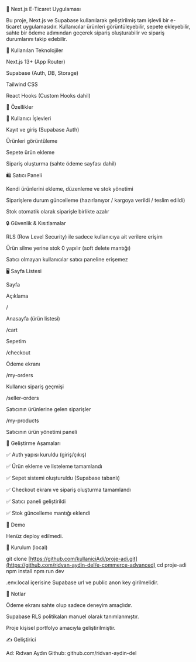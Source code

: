 🛒 Next.js E-Ticaret Uygulaması

Bu proje, Next.js ve Supabase kullanılarak geliştirilmiş tam işlevli bir e-ticaret uygulamasıdır. Kullanıcılar ürünleri görüntüleyebilir, sepete ekleyebilir, sahte bir ödeme adımından geçerek sipariş oluşturabilir ve sipariş durumlarını takip edebilir.

🔧 Kullanılan Teknolojiler

Next.js 13+ (App Router)

Supabase (Auth, DB, Storage)

Tailwind CSS

React Hooks (Custom Hooks dahil)

🚀 Özellikler

👤 Kullanıcı İşlevleri

Kayıt ve giriş (Supabase Auth)

Ürünleri görüntüleme

Sepete ürün ekleme

Sipariş oluşturma (sahte ödeme sayfası dahil)

🛍️ Satıcı Paneli

Kendi ürünlerini ekleme, düzenleme ve stok yönetimi

Siparişlere durum güncelleme (hazırlanıyor / kargoya verildi / teslim edildi)

Stok otomatik olarak siparişle birlikte azalır

🔒 Güvenlik & Kısıtlamalar

RLS (Row Level Security) ile sadece kullanıcıya ait verilere erişim

Ürün silme yerine stok 0 yapılır (soft delete mantığı)

Satıcı olmayan kullanıcılar satıcı paneline erişemez

🖥️ Sayfa Listesi

Sayfa

Açıklama

/

Anasayfa (ürün listesi)

/cart

Sepetim

/checkout

Ödeme ekranı

/my-orders

Kullanıcı sipariş geçmişi

/seller-orders

Satıcının ürünlerine gelen siparişler

/my-products

Satıcının ürün yönetimi paneli

🔄 Geliştirme Aşamaları

✅ Auth yapısı kuruldu (giriş/çıkış)

✅ Ürün ekleme ve listeleme tamamlandı

✅ Sepet sistemi oluşturuldu (Supabase tabanlı)

✅ Checkout ekranı ve sipariş oluşturma tamamlandı

✅ Satıcı paneli geliştirildi

✅ Stok güncelleme mantığı eklendi

📸 Demo

Henüz deploy edilmedi.

📁 Kurulum (local)

git clone [https://github.com/kullaniciAdi/proje-adi.git](https://github.com/ridvan-aydin-del/e-commerce-advanced)
cd proje-adi
npm install
npm run dev

.env.local içerisine Supabase url ve public anon key girilmelidir.

📌 Notlar

Ödeme ekranı sahte olup sadece deneyim amaçlıdır.

Supabase RLS politikaları manuel olarak tanımlanmıştır.

Proje kişisel portfolyo amacıyla geliştirilmiştir.

✍️ Geliştirici

Ad: Rıdvan Aydın
Github: github.com/ridvan-aydin-del
